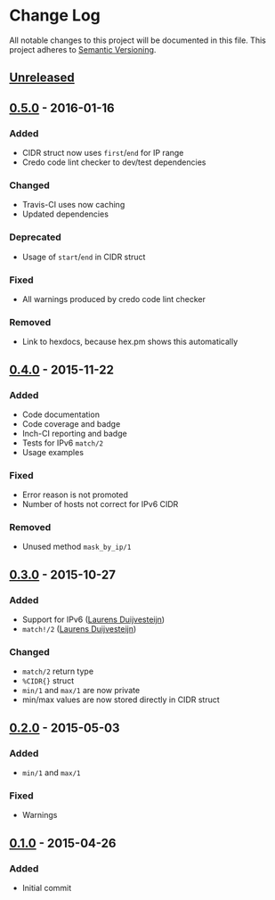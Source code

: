 # Change Log
All notable changes to this project will be documented in this file.
This project adheres to [Semantic Versioning](http://semver.org/).

## [Unreleased]

## [0.5.0] - 2016-01-16
### Added
- CIDR struct now uses `first`/`end` for IP range
- Credo code lint checker to dev/test dependencies

### Changed
- Travis-CI uses now caching
- Updated dependencies

### Deprecated
- Usage of `start`/`end` in CIDR struct

### Fixed
- All warnings produced by credo code lint checker

### Removed
- Link to hexdocs, because hex.pm shows this automatically

## [0.4.0] - 2015-11-22
### Added
- Code documentation
- Code coverage and badge
- Inch-CI reporting and badge
- Tests for IPv6 `match/2`
- Usage examples

### Fixed
- Error reason is not promoted
- Number of hosts not correct for IPv6 CIDR

### Removed
- Unused method `mask_by_ip/1`

## [0.3.0] - 2015-10-27
### Added
- Support for IPv6 ([Laurens Duijvesteijn](https://github.com/duijf))
- `match!/2` ([Laurens Duijvesteijn](https://github.com/duijf))

### Changed
- `match/2` return type
- `%CIDR{}` struct
- `min/1` and `max/1` are now private
- min/max values are now stored directly in CIDR struct 

## [0.2.0] - 2015-05-03
### Added
- `min/1` and `max/1`

### Fixed
- Warnings

## [0.1.0] - 2015-04-26
### Added
- Initial commit


[unreleased]: https://github.com/c-rack/cidr-elixir/compare/v0.5.0...HEAD
[0.5.0]: https://github.com/c-rack/cidr-elixir/compare/v0.5.0...v0.5.0
[0.4.0]: https://github.com/c-rack/cidr-elixir/compare/v0.3.0...v0.4.0
[0.3.0]: https://github.com/c-rack/cidr-elixir/compare/v0.2.0...v0.3.0
[0.2.0]: https://github.com/c-rack/cidr-elixir/compare/v0.1.0...v0.2.0
[0.1.0]: https://github.com/c-rack/cidr-elixir/commit/c58275a952ec308e5509bb13455e186c894dc3e0
